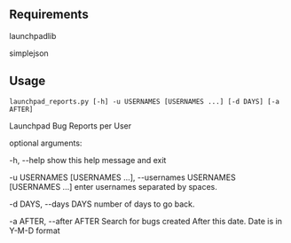 ## Requirements 
launchpadlib 

simplejson


## Usage
`launchpad_reports.py [-h] -u USERNAMES [USERNAMES ...] [-d DAYS]
                           [-a AFTER]`

Launchpad Bug Reports per User

optional arguments:

  -h, --help            show this help message and exit

  -u USERNAMES [USERNAMES ...], --usernames USERNAMES [USERNAMES ...]
                        enter usernames separated by spaces.

  -d DAYS, --days DAYS  number of days to go back.

  -a AFTER, --after AFTER
                        Search for bugs created After this date. Date is in
                        Y-M-D format

